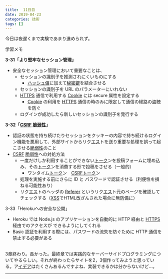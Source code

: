 ```yaml
---
title:  11日目
date: 2019-04-23
categories: 技術
tags: []
---
```


<p>今日は夜遅くまで実験であまり進められず。</p><p>学習メモ</p><p><b>3-31「<b>より堅牢なセッション管理</b>」</b></p>

<ul>
<li>安全なセッション管理において重要なことは、
<ul>
<li>セッションの識別子を推測されにくいものにする
<ul>
<li><a class="keyword" href="http://d.hatena.ne.jp/keyword/%A5%CF%A5%C3%A5%B7%A5%E5%C3%CD">ハッシュ値</a>に加えて<a class="keyword" href="http://d.hatena.ne.jp/keyword/%C8%EB%CC%A9%B8%B0">秘密鍵</a>を結合させる</li>
</ul></li>
<li>セッションの識別子を URL のパラメーターにいれない</li>
<li><a class="keyword" href="http://d.hatena.ne.jp/keyword/HTTPS">HTTPS</a> 通信で利用する <a class="keyword" href="http://d.hatena.ne.jp/keyword/Cookie">Cookie</a> には secure 属性を設定する
<ul>
<li><a class="keyword" href="http://d.hatena.ne.jp/keyword/Cookie">Cookie</a> の利用を <a class="keyword" href="http://d.hatena.ne.jp/keyword/HTTPS">HTTPS</a> 通信の時のみに限定して通信の経路の盗聴を防ぐ</li>
</ul></li>
<li>ログインが成功したら新しいセッションの識別子を発行する</li>
</ul></li>
</ul><p><b>3-32「<b><a class="keyword" href="http://d.hatena.ne.jp/keyword/CSRF">CSRF</a> <a class="keyword" href="http://d.hatena.ne.jp/keyword/%C0%C8%BC%E5%C0%AD">脆弱性</a></b>」</b></p>

<ul>
<li>認証の状態を持ち続けたりセッションをクッキーの内容で持ち続けるログイン機能を悪用して、外部サイトからリク<a class="keyword" href="http://d.hatena.ne.jp/keyword/%A5%A8%A5%B9">エス</a>トを送り重要な処理を誤って起こさせる<a class="keyword" href="http://d.hatena.ne.jp/keyword/%C0%C8%BC%E5%C0%AD">脆弱性</a>のこと</li>
<li><a class="keyword" href="http://d.hatena.ne.jp/keyword/CSRF">CSRF</a> <a class="keyword" href="http://d.hatena.ne.jp/keyword/%C0%C8%BC%E5%C0%AD">脆弱性</a>への対処方法
<ul>
<li>一度だけしか利用することができない<a class="keyword" href="http://d.hatena.ne.jp/keyword/%A5%C8%A1%BC%A5%AF">トーク</a>ンを投稿フォームに埋め込み、その<a class="keyword" href="http://d.hatena.ne.jp/keyword/%A5%C8%A1%BC%A5%AF">トーク</a>ンを消費する形で投稿をさせる（一般的）
<ul>
<li>ワンタイム<a class="keyword" href="http://d.hatena.ne.jp/keyword/%A5%C8%A1%BC%A5%AF">トーク</a>ン　<a class="keyword" href="http://d.hatena.ne.jp/keyword/CSRF">CSRF</a><a class="keyword" href="http://d.hatena.ne.jp/keyword/%A5%C8%A1%BC%A5%AF">トーク</a>ン</li>
</ul></li>
<li>処理を実施する前にさらに ID と パスワードで認証させる（利便性を損ねる可能性あり）</li>
<li>リク<a class="keyword" href="http://d.hatena.ne.jp/keyword/%A5%A8%A5%B9">エス</a>トのヘッダの <a class="keyword" href="http://d.hatena.ne.jp/keyword/Referer">Referer</a> というリク<a class="keyword" href="http://d.hatena.ne.jp/keyword/%A5%A8%A5%B9">エス</a>ト元のページを確認してチェックする（<a class="keyword" href="http://d.hatena.ne.jp/keyword/XSS">XSS</a>でHTML改ざんされた場合に無防備に）</li>
</ul></li>
</ul><p>3-33「Herokuへの安全な公開」</p>

<ul>
<li>Heroku では Node.js のアプリケーションを自動的に HTTP 経由と <a class="keyword" href="http://d.hatena.ne.jp/keyword/HTTPS">HTTPS</a> 経由でのアクセスが できるようにしてくれる</li>
<li>Basic 認証を利用する際には、パスワードの流失を防ぐために HTTP 通信を禁止する必要がある</li>
</ul><p><br />
3章終わり。長かった。最終章では実践的なサーバーサイドプログラミングについてやるらしい。それが終わったらサイトを2，3個作ってみようと思っている。ア<a class="keyword" href="http://d.hatena.ne.jp/keyword/%A5%A4%A5%C7%A5%A2">イデア</a>はたくさんあるんですよね、実装できるかは分からないけど...。</p>

-----
